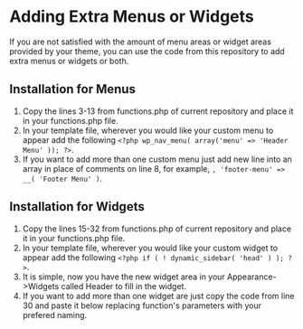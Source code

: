 # Adding Extra Menus or Widgets #
If you are not satisfied with the amount of menu areas or widget areas provided by your theme, you can use the code from this repository to add extra menus or widgets or both.
## Installation for Menus
1. Copy the lines 3-13 from functions.php of current repository and place it in your functions.php file.
2. In your template file, wherever you would like your custom menu to appear add the following `<?php wp_nav_menu( array('menu' => 'Header Menu' )); ?>`.
3. If you want to add more than one custom menu just add new line into an array in place of comments on line 8, for example, `, 'footer-menu' => __( 'Footer Menu' )`.



## Installation for Widgets
1. Copy the lines 15-32 from functions.php of current repository and place it in your functions.php file.
2. In your template file, wherever you would like your custom widget to appear add the following `<?php if ( ! dynamic_sidebar( 'head' ) ); ?>`.
3. It is simple, now you have the new widget area in your Appearance->Widgets called Header to fill in the widget.
4. If you want to add more than one widget are just copy the code from line 30 and paste it below replacing function's parameters with your prefered naming.
